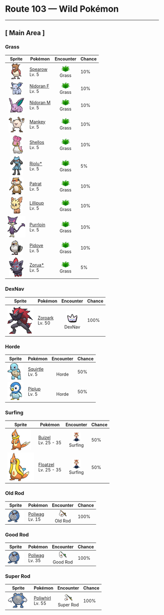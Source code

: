 # Route 103 — Wild Pokémon

---

## [ Main Area ]

### Grass

| Sprite | Pokémon | Encounter | Chance |
|:------:|---------|:---------:|--------|
| ![Spearow](../../assets/sprites/spearow/front.gif "Spearow: Spearow has a very loud cry that can be heard over half a mile away. If its high, keening cry is heard echoing all around, it is a sign that they are warning each other of danger.") | [Spearow](../../pokemon/spearow.md/)<br>Lv. 5 | ![Grass](../../assets/encounter_types/grass.png "Grass")<br>Grass | 10% |
| ![Nidoran F](../../assets/sprites/nidoran-f/front.gif "Nidoran F: Nidoran♀ has barbs that secrete a powerful poison. They are thought to have developed as protection for this small-bodied Pokémon. When enraged, it releases a horrible toxin from its horn.") | [Nidoran F](../../pokemon/nidoran-f.md/)<br>Lv. 5 | ![Grass](../../assets/encounter_types/grass.png "Grass")<br>Grass | 10% |
| ![Nidoran M](../../assets/sprites/nidoran-m/front.gif "Nidoran M: Nidoran♂ has developed muscles for moving its ears. Thanks to them, the ears can be freely moved in any direction. Even the slightest sound does not escape this Pokémon’s notice.") | [Nidoran M](../../pokemon/nidoran-m.md/)<br>Lv. 5 | ![Grass](../../assets/encounter_types/grass.png "Grass")<br>Grass | 10% |
| ![Mankey](../../assets/sprites/mankey/front.gif "Mankey: When Mankey starts shaking and its nasal breathing turns rough, it’s a sure sign that it is becoming angry. However, because it goes into a towering rage almost instantly, it is impossible for anyone to flee its wrath.") | [Mankey](../../pokemon/mankey.md/)<br>Lv. 5 | ![Grass](../../assets/encounter_types/grass.png "Grass")<br>Grass | 10% |
| ![Shellos](../../assets/sprites/shellos/front.gif "Shellos: Its shape and coloration vary, depending on its habitat.") | [Shellos](../../pokemon/shellos.md/)<br>Lv. 5 | ![Grass](../../assets/encounter_types/grass.png "Grass")<br>Grass | 10% |
| ![Riolu*](../../assets/sprites/riolu/front.gif "Riolu*: The aura that emanates from its body intensifies to alert others if it is afraid or sad.") | [Riolu*](../../pokemon/riolu.md/)<br>Lv. 5 | ![Grass](../../assets/encounter_types/grass.png "Grass")<br>Grass | 5% |
| ![Patrat](../../assets/sprites/patrat/front.gif "Patrat: Extremely cautious, one of them will always be on the lookout, but it won’t notice a foe coming from behind.") | [Patrat](../../pokemon/patrat.md/)<br>Lv. 5 | ![Grass](../../assets/encounter_types/grass.png "Grass")<br>Grass | 10% |
| ![Lillipup](../../assets/sprites/lillipup/front.gif "Lillipup: Though it is a very brave Pokémon, it’s also smart enough to check its foe’s strength and avoid battle.") | [Lillipup](../../pokemon/lillipup.md/)<br>Lv. 5 | ![Grass](../../assets/encounter_types/grass.png "Grass")<br>Grass | 10% |
| ![Purrloin](../../assets/sprites/purrloin/front.gif "Purrloin: They steal from people for fun, but their victims can’t help but forgive them. Their deceptively cute act is perfect.") | [Purrloin](../../pokemon/purrloin.md/)<br>Lv. 5 | ![Grass](../../assets/encounter_types/grass.png "Grass")<br>Grass | 10% |
| ![Pidove](../../assets/sprites/pidove/front.gif "Pidove: These Pokémon live in cities. They are accustomed to people. Flocks often gather in parks and plazas.") | [Pidove](../../pokemon/pidove.md/)<br>Lv. 5 | ![Grass](../../assets/encounter_types/grass.png "Grass")<br>Grass | 10% |
| ![Zorua*](../../assets/sprites/zorua/front.gif "Zorua*: To protect themselves from danger, they hide their true identities by transforming into people and Pokémon.") | [Zorua*](../../pokemon/zorua.md/)<br>Lv. 5 | ![Grass](../../assets/encounter_types/grass.png "Grass")<br>Grass | 5% |

### DexNav

| Sprite | Pokémon | Encounter | Chance |
|:------:|---------|:---------:|--------|
| ![Zoroark](../../assets/sprites/zoroark/front.gif "Zoroark: Bonds between these Pokémon are very strong. It protects the safety of its pack by tricking its opponents.") | [Zoroark](../../pokemon/zoroark.md/)<br>Lv. 50 | ![DexNav](../../assets/encounter_types/dexnav.png "DexNav")<br>DexNav | 100% |

### Horde

| Sprite | Pokémon | Encounter | Chance |
|:------:|---------|:---------:|--------|
| ![Squirtle](../../assets/sprites/squirtle/front.gif "Squirtle: Squirtle’s shell is not merely used for protection. The shell’s rounded shape and the grooves on its surface help minimize resistance in water, enabling this Pokémon to swim at high speeds.") | [Squirtle](../../pokemon/squirtle.md/)<br>Lv. 5 | ![Horde](../../assets/encounter_types/horde.png "Horde")<br>Horde | 50% |
| ![Piplup](../../assets/sprites/piplup/front.gif "Piplup: Because it is very proud, it hates accepting food from people. Its thick down guards it from cold.") | [Piplup](../../pokemon/piplup.md/)<br>Lv. 5 | ![Horde](../../assets/encounter_types/horde.png "Horde")<br>Horde | 50% |

### Surfing

| Sprite | Pokémon | Encounter | Chance |
|:------:|---------|:---------:|--------|
| ![Buizel](../../assets/sprites/buizel/front.gif "Buizel: It inflates the flotation sac around its neck and pokes its head out of the water to see what is going on.") | [Buizel](../../pokemon/buizel.md/)<br>Lv. 25 - 35 | ![Surfing](../../assets/encounter_types/surfing.png "Surfing")<br>Surfing | 50% |
| ![Floatzel](../../assets/sprites/floatzel/front.gif "Floatzel: Its flotation sac developed as a result of pursuing aquatic prey. It can double as a rubber raft.") | [Floatzel](../../pokemon/floatzel.md/)<br>Lv. 25 - 35 | ![Surfing](../../assets/encounter_types/surfing.png "Surfing")<br>Surfing | 50% |

### Old Rod

| Sprite | Pokémon | Encounter | Chance |
|:------:|---------|:---------:|--------|
| ![Poliwag](../../assets/sprites/poliwag/front.gif "Poliwag: Poliwag has a very thin skin. It is possible to see the Pokémon’s spiral innards right through the skin. Despite its thinness, however, the skin is also very flexible. Even sharp fangs bounce right off it.") | [Poliwag](../../pokemon/poliwag.md/)<br>Lv. 15 | ![Old Rod](../../assets/encounter_types/old_rod.png "Old Rod")<br>Old Rod | 100% |

### Good Rod

| Sprite | Pokémon | Encounter | Chance |
|:------:|---------|:---------:|--------|
| ![Poliwag](../../assets/sprites/poliwag/front.gif "Poliwag: Poliwag has a very thin skin. It is possible to see the Pokémon’s spiral innards right through the skin. Despite its thinness, however, the skin is also very flexible. Even sharp fangs bounce right off it.") | [Poliwag](../../pokemon/poliwag.md/)<br>Lv. 35 | ![Good Rod](../../assets/encounter_types/good_rod.png "Good Rod")<br>Good Rod | 100% |

### Super Rod

| Sprite | Pokémon | Encounter | Chance |
|:------:|---------|:---------:|--------|
| ![Poliwhirl](../../assets/sprites/poliwhirl/front.gif "Poliwhirl: The surface of Poliwhirl’s body is always wet and slick with a slimy fluid. Because of this slippery covering, it can easily slip and slide out of the clutches of any enemy in battle.") | [Poliwhirl](../../pokemon/poliwhirl.md/)<br>Lv. 55 | ![Super Rod](../../assets/encounter_types/super_rod.png "Super Rod")<br>Super Rod | 100% |

